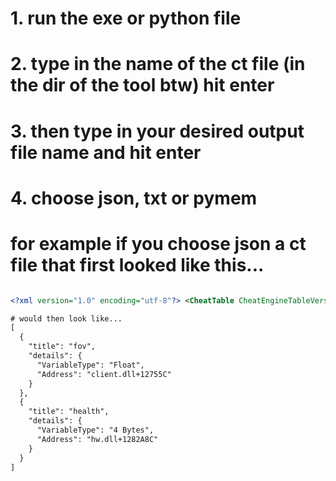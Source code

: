 # 1. run the exe or python file
# 2. type in the name of the ct file (in the dir of the tool btw) hit enter
# 3. then type in your desired output file name and hit enter
# 4. choose json, txt or pymem
# for example if you choose json a ct file that first looked like this...
```xml

<?xml version="1.0" encoding="utf-8"?> <CheatTable CheatEngineTableVersion="46"> <CheatEntries> <CheatEntry> <ID>1</ID> <Description>"fov"</Description> <VariableType>Float</VariableType> <Address>client.dll+12755C</Address> </CheatEntry> <CheatEntry> <ID>2</ID> <Description>"health"</Description> <VariableType>4 Bytes</VariableType> <Address>hw.dll+1282A8C</Address> </CheatEntry> </CheatEntries> <UserdefinedSymbols/> </CheatTable> \`\`\`

# would then look like...
[
  {
    "title": "fov",
    "details": {
      "VariableType": "Float",
      "Address": "client.dll+12755C"
    }
  },
  {
    "title": "health",
    "details": {
      "VariableType": "4 Bytes",
      "Address": "hw.dll+1282A8C"
    }
  }
]

